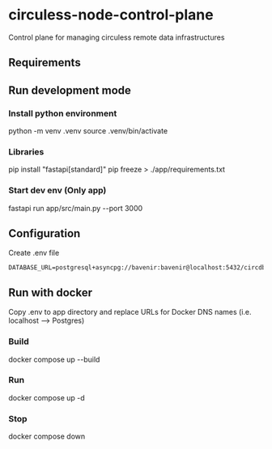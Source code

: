 # circuless-node-control-plane
Control plane for managing circuless remote data infrastructures

## Requirements

## Run development mode

### Install python environment

python -m venv .venv
source .venv/bin/activate

### Libraries
pip install "fastapi[standard]"
pip freeze > ./app/requirements.txt

### Start dev env (Only app)
fastapi run app/src/main.py --port 3000

## Configuration
Create .env file

```
DATABASE_URL=postgresql+asyncpg://bavenir:bavenir@localhost:5432/circdb
```

## Run with docker
Copy .env to app directory and replace URLs for Docker DNS names (i.e. localhost --> Postgres)

### Build
docker compose up --build

### Run
docker compose up -d

### Stop
docker compose down



